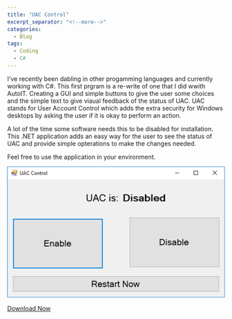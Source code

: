 ```yaml
---
title: "UAC Control"
excerpt_separator: "<!--more-->"
categories:
  - Blog
tags:
  - Coding
  - C#
---
```


I've recently been dabling in other progamming languages and currently working with C#. This first prgram is a re-write of one that I did wwith AutoIT. Creating a GUI and simple buttons to give the user some choices and the simple text to give viaual feedback of the status of UAC. UAC stands for User Account Control which adds the extra security for Windows desktops by asking the user if it is okay to perform an action. 

A lot of the time some software needs this to be disabled for installation. This .NET application adds an easy way for the user to see the status of UAC and provide simple opterations to make the changes needed. 

Feel free to use the application in your environment. 

![UAC Control](https://raw.githubusercontent.com/cjerrington/CSharp/master/images/UACControl.png)

[Download Now](https://github.com/cjerrington/CSharp/releases)
